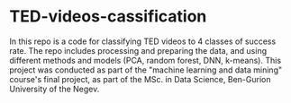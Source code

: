 # TED-videos-cassification
In this repo is a code for classifying TED videos to 4 classes of success rate. The repo includes processing and preparing the data, and using different methods and models (PCA, random forest, DNN, k-means).
This project was conducted as part of the "machine learning and data mining" course's final project, as part of the MSc. in Data Science, Ben-Gurion University of the Negev.
